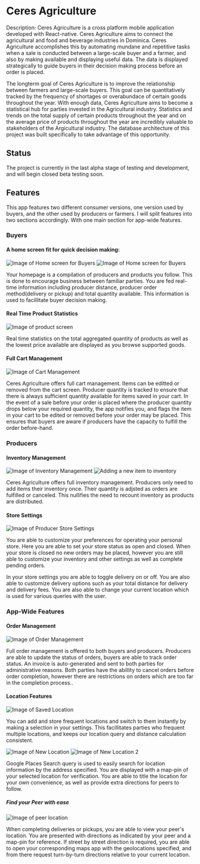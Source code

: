 # Ceres Agriculture
Description: Ceres Agriculture is a cross platform mobile application developed with React-native. Ceres Agriculture aims to connect the agricultural and food and beverage industries in Dominica. Ceres Agriculture accomplishes this by automating mundane and repetitive tasks when a sale is conducted between a large-scale buyer and a farmer, and also by making available and displaying useful data. The data is displayed strategically to guide buyers in their decision making process before an order is placed.

The longterm goal of Ceres Agriculture is to improve the relationship between farmers and large-scale buyers. This goal can be quantitatively tracked by the frequency of shortages or overabundace of certain goods throughout the year.
With enough data, Ceres Agriculture aims to become a statistical hub for parties invested in the Agricultural industry. Statistics and trends on the total supply of certain products throughout the year and on the average price of products throughout the year are incredibly valuable to stakeholders of the Argicultural industry. The database architecture of this project was built specifically to take advantage of this opportunity.

<h2>Status</h2> The project is currently in the last alpha stage of testing and development, and will begin closed beta testing soon.


<h2>Features</h2>
This app features two different consumer versions, one version used by buyers, and the other used by producers or farmers. I will split features into two sections accordingly. With one main section for app-wide features.

  <h3>Buyers</h3>
  
  <h4>A home screen fit for quick decision making:</h4>
  
  ![Image of Home screen for Buyers](images/Buyer_HomeScreen.png?raw=true "Title")
  ![Image of Home screen for Buyers](images/Buyer_HomeScreen_Producer.png?raw=true "Title")
    
Your homepage is a compilation of producers and products you follow. This is done to encourage business between familiar parties. You are fed real-time information including producer distance, producer order method(delivery or pickup) and total quantity available. This information is used to facillitate buyer decision making.

<h4>Real Time Product Statistics</h4>
  
  ![Image of product screen](images/Product_Screen.png?raw=true "Title")
  
  Real time statistics on the total aggregated quantity of products as well as the lowest price available are displayed as you browse supported goods.
  
  <h4>Full Cart Management</h4>
  
  ![Image of Cart Management](images/Cart.png?raw=true "Title")
  
  Ceres Agriculture offers full cart management. Items can be editted or removed from the cart screen.
  Producer quantity is tracked to ensure that there is always sufficient quantity available for items saved in your cart.
  In the event of a sale before your order is placed where the producer quantity drops below your required quantity, the app notifies you, and flags the item in your cart to be edited or removed before your order may be placed. This ensures that buyers are aware if producers have the capacity to fulfill the order before-hand.
  
  <h3>Producers</h3>
  
  <h4>Inventory Management</h4>
  
  ![Image of Inventory Management](images/Inventory_Home.png?raw=true "Title")
  ![Adding a new item to inventory](images/New_Inventory.png?raw=true "Title")
  
  Ceres Agriculture offers full inventory management. Producers only need to add items their inventory once. Their quantity is adjsted as orders are fulfilled or canceled. This nullifies the need to recount inventory as products are distributed.
  
  <h4>Store Settings</h4>
  
  ![Image of Producer Store Settings](images/Store_Settings.png?raw=true "Title")
  
  You are able to customize your preferences for operating your personal store. Here you are able to set your store status as open and closed. When your store is closed no new orders may be placed, however you are still able to customize your inventory and other settings as well as complete pending orders.
  
  In your store settings you are able to toggle delivery on or off. You are also able to customize delivery options such as your total distance for delivery and delivery fees. You are also able to change your current location which is used for various queries with the user.
  
  <h3>App-Wide Features</h3>
  
  <h4>Order Management</h4>
  
  ![Image of Order Management](images/Producer_Order_Management.png?raw=true "Title")
  
  Full order management is offered to both buyers and producers. Producers are able to update the status of orders, buyers are able to track order status. An invoice is auto-generated and sent to both parties for administrative reasons. Both parties have the abillity to cancel orders before order completion, however there are restrictions on orders which are too far in the completion process..
  
  <h4>Location Features</h4>
  
  ![Image of Saved Location](images/Stored_Locations.png?raw=true "Title")
  
  You can add and store frequent locations and switch to them instantly by making a selection in your settings. This facillitates parties who frequent multiple locations, and keeps our location query and distance calculation consistent.
  
  ![Image of New Location](images/New_Location.png?raw=true "Title")
  ![Image of New Location 2](images/New_Location2.png?raw=true "Title")
  
  Google Places Search query is used to easily search for location information by the address specified. You are displayed with a map-pin of your selected location for verification. You are able to title the location for your own convenience, as well as provide extra directions for peers to follow.
  
  <h5>Find your Peer with ease</h5>
  
  ![Image of peer location](images/Producer_Location_Details.png?raw=true "Title")
  
  When completing deliveries or pickups, you are able to view your peer's location. You are presented with directions as indicated by your peer and a map-pin for reference. If street by street direction is required, you are able to open your corresponding maps app with the geolocations specified, and from there request turn-by-turn directions relative to your current location.
  
 
  
  
